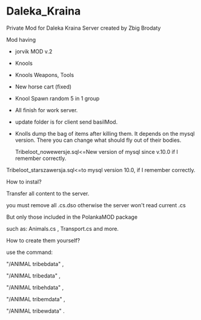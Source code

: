 # Daleka_Kraina
Private Mod for Daleka Kraina Server created by Zbig Brodaty

Mod having
- jorvik MOD v.2
- Knools
- Knools Weapons, Tools 
- New horse cart (fixed)
- Knool Spawn random 5 in 1 group
- All finish for work server. 
- update folder is for client send basilMod.
- Knolls dump the bag of items after killing them. It depends on the mysql version. There you can change what should fly out of their bodies.

  Tribeloot_nowewersje.sql<=New version of mysql since v.10.0 if I remember correctly.

Tribeloot_starszawersja.sql<=to mysql version 10.0, if I remember correctly. 


How to instal?

Transfer all content to the server.

you must remove all .cs.dso otherwise the server won't read current .cs

But only those included in the PolankaMOD package

such as: Animals.cs , Transport.cs and more.


How to create them yourself?

use the command:

"/ANIMAL tribebdata" ,

"/ANIMAL tribedata" ,

"/ANIMAL tribehdata" ,

"/ANIMAL tribemdata" ,

"/ANIMAL tribewdata" .

